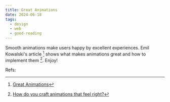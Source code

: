 ```yaml
---
title: Great Animations
date: 2024-06-18
tags:
  - design
  - web
  - good-reading
---
```


Smooth animations make users happy by excellent experiences. Emil Kowalski's
article [^great-animations] shows what makes animations great and how to
implement them [^ani-dev]. Enjoy!

Refs:

[^great-animations]:
    [Great Animations](https://emilkowal.ski/ui/great-animations)

[^ani-dev]:
    [How do you craft animations that feel right?](https://animations.dev/)
